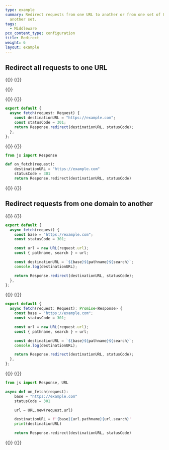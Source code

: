 ```yaml
---
type: example
summary: Redirect requests from one URL to another or from one set of URLs to
  another set.
tags:
  - Middleware
pcx_content_type: configuration
title: Redirect
weight: 6
layout: example
---
```


## Redirect all requests to one URL

{{<tabs labels="js | ts | py">}}
{{<tab label="js" default="true">}}

{{<render file="_redirect-example-js.md">}}

{{</tab>}}
{{<tab label="ts">}}

```ts
export default {
  async fetch(request: Request) {
    const destinationURL = "https://example.com";
    const statusCode = 301;
    return Response.redirect(destinationURL, statusCode);
  },
};
```

{{</tab>}}
{{<tab label="py">}}

```py
from js import Response

def on_fetch(request):
    destinationURL = "https://example.com"
    statusCode = 301
    return Response.redirect(destinationURL, statusCode)
```

{{</tab>}}
{{</tabs>}}

## Redirect requests from one domain to another

{{<tabs labels="js | ts | py">}}
{{<tab label="js" default="true">}}

```js
export default {
  async fetch(request) {
    const base = "https://example.com";
    const statusCode = 301;

    const url = new URL(request.url);
    const { pathname, search } = url;

    const destinationURL = `${base}${pathname}${search}`;
    console.log(destinationURL);

    return Response.redirect(destinationURL, statusCode);
  },
};
```

{{</tab>}}
{{<tab label="ts">}}

```ts
export default {
  async fetch(request: Request): Promise<Response> {
    const base = "https://example.com";
    const statusCode = 301;

    const url = new URL(request.url);
    const { pathname, search } = url;

    const destinationURL = `${base}${pathname}${search}`;
    console.log(destinationURL);

    return Response.redirect(destinationURL, statusCode);
  },
};
```

{{</tab>}}
{{<tab label="py">}}

```py
from js import Response, URL

async def on_fetch(request):
    base = "https://example.com"
    statusCode = 301

    url = URL.new(request.url)

    destinationURL = f'{base}{url.pathname}{url.search}'
    print(destinationURL)

    return Response.redirect(destinationURL, statusCode)
```

{{</tab>}}
{{</tabs>}}
